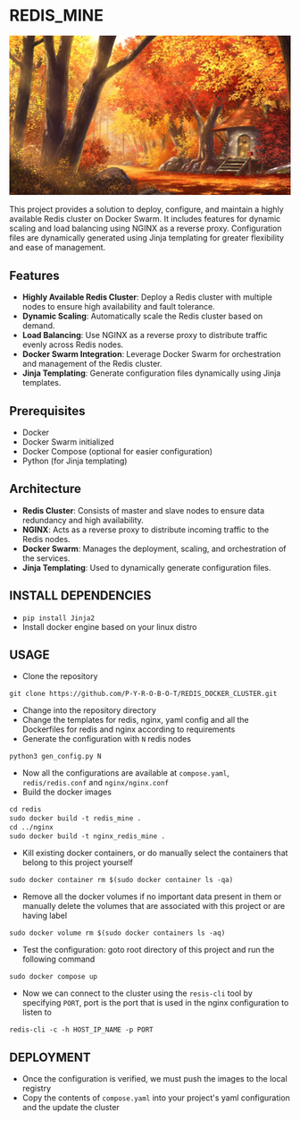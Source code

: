 # REDIS_MINE

![](ZZZ/ZZZ.jpg) 

This project provides a solution to deploy, configure, and maintain a highly available Redis cluster on Docker Swarm. It includes features for dynamic scaling and load balancing using NGINX as a reverse proxy. Configuration files are dynamically generated using Jinja templating for greater flexibility and ease of management.

## Features
* **Highly Available Redis Cluster**: Deploy a Redis cluster with multiple nodes to ensure high availability and fault tolerance.
* **Dynamic Scaling**: Automatically scale the Redis cluster based on demand.
* **Load Balancing**: Use NGINX as a reverse proxy to distribute traffic evenly across Redis nodes.
* **Docker Swarm Integration**: Leverage Docker Swarm for orchestration and management of the Redis cluster.
* **Jinja Templating**: Generate configuration files dynamically using Jinja templates.

## Prerequisites
* Docker
* Docker Swarm initialized
* Docker Compose (optional for easier configuration)
* Python (for Jinja templating)

## Architecture
* **Redis Cluster**: Consists of master and slave nodes to ensure data redundancy and high availability.
* **NGINX**: Acts as a reverse proxy to distribute incoming traffic to the Redis nodes.
* **Docker Swarm**: Manages the deployment, scaling, and orchestration of the services.
* **Jinja Templating**: Used to dynamically generate configuration files.

## INSTALL DEPENDENCIES
* `pip install Jinja2`
* Install docker engine based on your linux distro

## USAGE
* Clone the repository
```
git clone https://github.com/P-Y-R-O-B-O-T/REDIS_DOCKER_CLUSTER.git
```
* Change into the repository directory
* Change the templates for redis, nginx, yaml config and all the Dockerfiles for redis and nginx according to requirements
* Generate the configuration with `N` redis nodes
```
python3 gen_config.py N
```
* Now all the configurations are available at `compose.yaml`, `redis/redis.conf` and `nginx/nginx.conf`
* Build the docker images
```
cd redis
sudo docker build -t redis_mine .
cd ../nginx
sudo docker build -t nginx_redis_mine .
```
* Kill existing docker containers, or do manually select the containers that belong to this project yourself
```
sudo docker container rm $(sudo docker container ls -qa)
```
* Remove all the docker volumes if no important data present in them or manually delete the volumes that are associated with this project or are having label
```
sudo docker volume rm $(sudo docker containers ls -aq)
```
* Test the configuration: goto root directory of this project and run the following command
```
sudo docker compose up
```
* Now we can connect to the cluster using the `resis-cli` tool by specifying `PORT`, port is the port that is used in the nginx configuration to listen to
```
redis-cli -c -h HOST_IP_NAME -p PORT
```
## DEPLOYMENT
* Once the configuration is verified, we must push the images to the local registry
* Copy the contents of `compose.yaml` into your project's yaml configuration and the update the cluster
